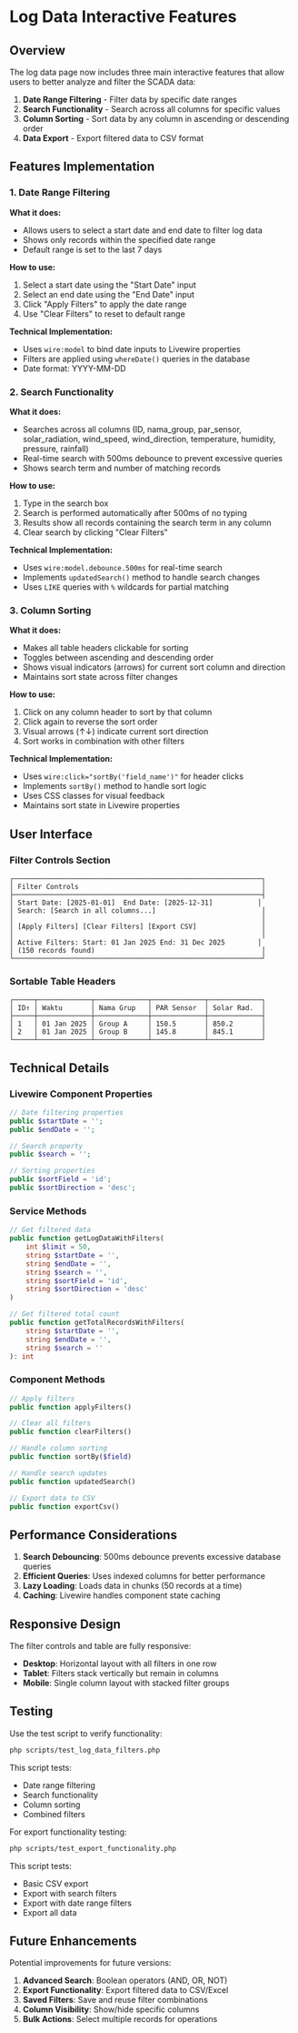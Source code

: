 # Log Data Interactive Features

## Overview

The log data page now includes three main interactive features that allow users to better analyze and filter the SCADA data:

1. **Date Range Filtering** - Filter data by specific date ranges
2. **Search Functionality** - Search across all columns for specific values
3. **Column Sorting** - Sort data by any column in ascending or descending order
4. **Data Export** - Export filtered data to CSV format

## Features Implementation

### 1. Date Range Filtering

**What it does:**

-   Allows users to select a start date and end date to filter log data
-   Shows only records within the specified date range
-   Default range is set to the last 7 days

**How to use:**

1. Select a start date using the "Start Date" input
2. Select an end date using the "End Date" input
3. Click "Apply Filters" to apply the date range
4. Use "Clear Filters" to reset to default range

**Technical Implementation:**

-   Uses `wire:model` to bind date inputs to Livewire properties
-   Filters are applied using `whereDate()` queries in the database
-   Date format: YYYY-MM-DD

### 2. Search Functionality

**What it does:**

-   Searches across all columns (ID, nama_group, par_sensor, solar_radiation, wind_speed, wind_direction, temperature, humidity, pressure, rainfall)
-   Real-time search with 500ms debounce to prevent excessive queries
-   Shows search term and number of matching records

**How to use:**

1. Type in the search box
2. Search is performed automatically after 500ms of no typing
3. Results show all records containing the search term in any column
4. Clear search by clicking "Clear Filters"

**Technical Implementation:**

-   Uses `wire:model.debounce.500ms` for real-time search
-   Implements `updatedSearch()` method to handle search changes
-   Uses `LIKE` queries with `%` wildcards for partial matching

### 3. Column Sorting

**What it does:**

-   Makes all table headers clickable for sorting
-   Toggles between ascending and descending order
-   Shows visual indicators (arrows) for current sort column and direction
-   Maintains sort state across filter changes

**How to use:**

1. Click on any column header to sort by that column
2. Click again to reverse the sort order
3. Visual arrows (↑↓) indicate current sort direction
4. Sort works in combination with other filters

**Technical Implementation:**

-   Uses `wire:click="sortBy('field_name')"` for header clicks
-   Implements `sortBy()` method to handle sort logic
-   Uses CSS classes for visual feedback
-   Maintains sort state in Livewire properties

## User Interface

### Filter Controls Section

```
┌─────────────────────────────────────────────────────────────┐
│ Filter Controls                                             │
├─────────────────────────────────────────────────────────────┤
│ Start Date: [2025-01-01]  End Date: [2025-12-31]           │
│ Search: [Search in all columns...]                          │
│                                                             │
│ [Apply Filters] [Clear Filters] [Export CSV]                │
│                                                             │
│ Active Filters: Start: 01 Jan 2025 End: 31 Dec 2025        │
│ (150 records found)                                         │
└─────────────────────────────────────────────────────────────┘
```

### Sortable Table Headers

```
┌─────┬─────────────┬─────────────┬─────────────┬─────────────┐
│ ID↑ │ Waktu       │ Nama Grup   │ PAR Sensor  │ Solar Rad.  │
├─────┼─────────────┼─────────────┼─────────────┼─────────────┤
│ 1   │ 01 Jan 2025 │ Group A     │ 150.5       │ 850.2       │
│ 2   │ 01 Jan 2025 │ Group B     │ 145.8       │ 845.1       │
└─────┴─────────────┴─────────────┴─────────────┴─────────────┘
```

## Technical Details

### Livewire Component Properties

```php
// Date filtering properties
public $startDate = '';
public $endDate = '';

// Search property
public $search = '';

// Sorting properties
public $sortField = 'id';
public $sortDirection = 'desc';
```

### Service Methods

```php
// Get filtered data
public function getLogDataWithFilters(
    int $limit = 50,
    string $startDate = '',
    string $endDate = '',
    string $search = '',
    string $sortField = 'id',
    string $sortDirection = 'desc'
)

// Get filtered total count
public function getTotalRecordsWithFilters(
    string $startDate = '',
    string $endDate = '',
    string $search = ''
): int
```

### Component Methods

```php
// Apply filters
public function applyFilters()

// Clear all filters
public function clearFilters()

// Handle column sorting
public function sortBy($field)

// Handle search updates
public function updatedSearch()

// Export data to CSV
public function exportCsv()
```

## Performance Considerations

1. **Search Debouncing**: 500ms debounce prevents excessive database queries
2. **Efficient Queries**: Uses indexed columns for better performance
3. **Lazy Loading**: Loads data in chunks (50 records at a time)
4. **Caching**: Livewire handles component state caching

## Responsive Design

The filter controls and table are fully responsive:

-   **Desktop**: Horizontal layout with all filters in one row
-   **Tablet**: Filters stack vertically but remain in columns
-   **Mobile**: Single column layout with stacked filter groups

## Testing

Use the test script to verify functionality:

```bash
php scripts/test_log_data_filters.php
```

This script tests:

-   Date range filtering
-   Search functionality
-   Column sorting
-   Combined filters

For export functionality testing:

```bash
php scripts/test_export_functionality.php
```

This script tests:

-   Basic CSV export
-   Export with search filters
-   Export with date range filters
-   Export all data

## Future Enhancements

Potential improvements for future versions:

1. **Advanced Search**: Boolean operators (AND, OR, NOT)
2. **Export Functionality**: Export filtered data to CSV/Excel
3. **Saved Filters**: Save and reuse filter combinations
4. **Column Visibility**: Show/hide specific columns
5. **Bulk Actions**: Select multiple records for operations
